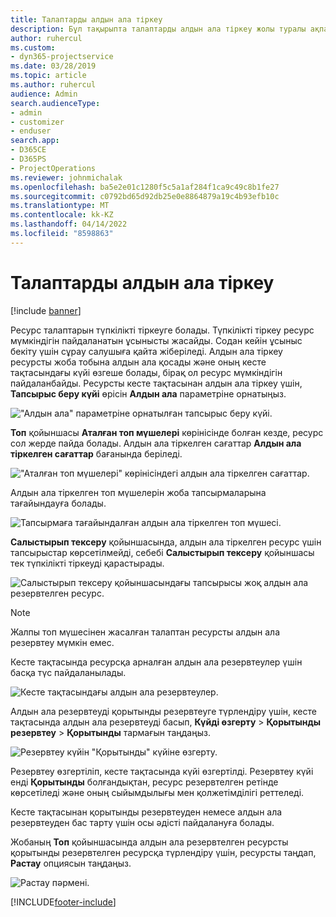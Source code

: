 ```yaml
---
title: Талаптарды алдын ала тіркеу
description: Бұл тақырыпта талаптарды алдын ала тіркеу жолы туралы ақпарат берілген.
author: ruhercul
ms.custom:
- dyn365-projectservice
ms.date: 03/28/2019
ms.topic: article
ms.author: ruhercul
audience: Admin
search.audienceType:
- admin
- customizer
- enduser
search.app:
- D365CE
- D365PS
- ProjectOperations
ms.reviewer: johnmichalak
ms.openlocfilehash: ba5e2e01c1280f5c5a1af284f1ca9c49c8b1fe27
ms.sourcegitcommit: c0792bd65d92db25e0e8864879a19c4b93efb10c
ms.translationtype: MT
ms.contentlocale: kk-KZ
ms.lasthandoff: 04/14/2022
ms.locfileid: "8598863"
---
```

# <a name="soft-book-requirements"></a>Талаптарды алдын ала тіркеу

[!include [banner](../includes/psa-now-project-operations.md)]

Ресурс талаптарын түпкілікті тіркеуге болады. Түпкілікті тіркеу ресурс мүмкіндігін пайдаланатын ұсынысты жасайды. Содан кейін ұсыныс бекіту үшін сұрау салушыға қайта жіберіледі. Алдын ала тіркеу ресурсты жоба тобына алдын ала қосады және оның кесте тақтасындағы күйі өзгеше болады, бірақ ол ресурс мүмкіндігін пайдаланбайды. Ресурсты кесте тақтасынан алдын ала тіркеу үшін, **Тапсырыс беру күйі** өрісін **Алдын ала** параметріне орнатыңыз.

!["Алдын ала" параметріне орнатылған тапсырыс беру күйі.](media/Resource-Management-image77.png)

**Топ** қойыншасы **Аталған топ мүшелері** көрінісінде болған кезде, ресурс сол жерде пайда болады. Алдын ала тіркелген сағаттар **Алдын ала тіркелген сағаттар** бағанында беріледі.

!["Аталған топ мүшелері" көрінісіндегі алдын ала тіркелген сағаттар.](media/Resource-Management-image78.png)

Алдын ала тіркелген топ мүшелерін жоба тапсырмаларына тағайындауға болады.

![Тапсырмаға тағайындалған алдын ала тіркелген топ мүшесі.](media/Resource-Management-image79.png)

**Салыстырып тексеру** қойыншасында, алдын ала тіркелген ресурс үшін тапсырыстар көрсетілмейді, себебі **Салыстырып тексеру** қойыншасы тек түпкілікті тіркеуді қарастырады.

![Салыстырып тексеру қойыншасындағы тапсырысы жоқ алдын ала резервтелген ресурс.](media/Resource-Management-image80.png)

> [!NOTE]
> Жалпы топ мүшесінен жасалған талаптан ресурсты алдын ала резервтеу мүмкін емес.

Кесте тақтасында ресурсқа арналған алдын ала резервтеулер үшін басқа түс пайдаланылады.

![Кесте тақтасындағы алдын ала резервтеулер.](media/Resource-Management-image81.png)

Алдын ала резервтеуді қорытынды резервтеуге түрлендіру үшін, кесте тақтасында алдын ала резервтеуді басып, **Күйді өзгерту** \> **Қорытынды резервтеу** \> **Қорытынды** тармағын таңдаңыз.

![Резервтеу күйін "Қорытынды" күйіне өзгерту.](media/Resource-Management-image82.png)

Резервтеу өзгертіліп, кесте тақтасында күйі өзгертілді. Резервтеу күйі енді **Қорытынды** болғандықтан, ресурс резервтелген ретінде көрсетіледі және оның сыйымдылығы мен қолжетімділігі реттеледі.

Кесте тақтасынан қорытынды резервтеуден немесе алдын ала резервтеуден бас тарту үшін осы әдісті пайдалануға болады.

Жобаның **Топ** қойыншасында алдын ала резервтелген ресурсты қорытынды резервтелген ресурсқа түрлендіру үшін, ресурсты таңдап, **Растау** опциясын таңдаңыз.

![Растау пәрмені.](media/Resource-Management-image83.png)


[!INCLUDE[footer-include](../includes/footer-banner.md)]
